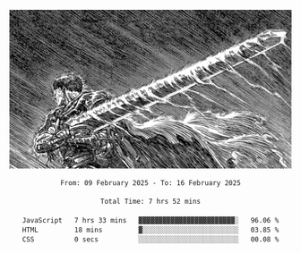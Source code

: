 <!-- Profile image -->
<p align="center">
 <img src="assets/bpD2ohb.png" width="1080px">
</p>
<!-- Profile image end -->

<div align="center">
<!--START_SECTION:waka-->

```txt
From: 09 February 2025 - To: 16 February 2025

Total Time: 7 hrs 52 mins

JavaScript   7 hrs 33 mins   ▓▓▓▓▓▓▓▓▓▓▓▓▓▓▓▓▓▓▓▓▓▓▓▓░   96.06 %
HTML         18 mins         ▓░░░░░░░░░░░░░░░░░░░░░░░░   03.85 %
CSS          0 secs          ░░░░░░░░░░░░░░░░░░░░░░░░░   00.08 %
```

<!--END_SECTION:waka-->
</div>
